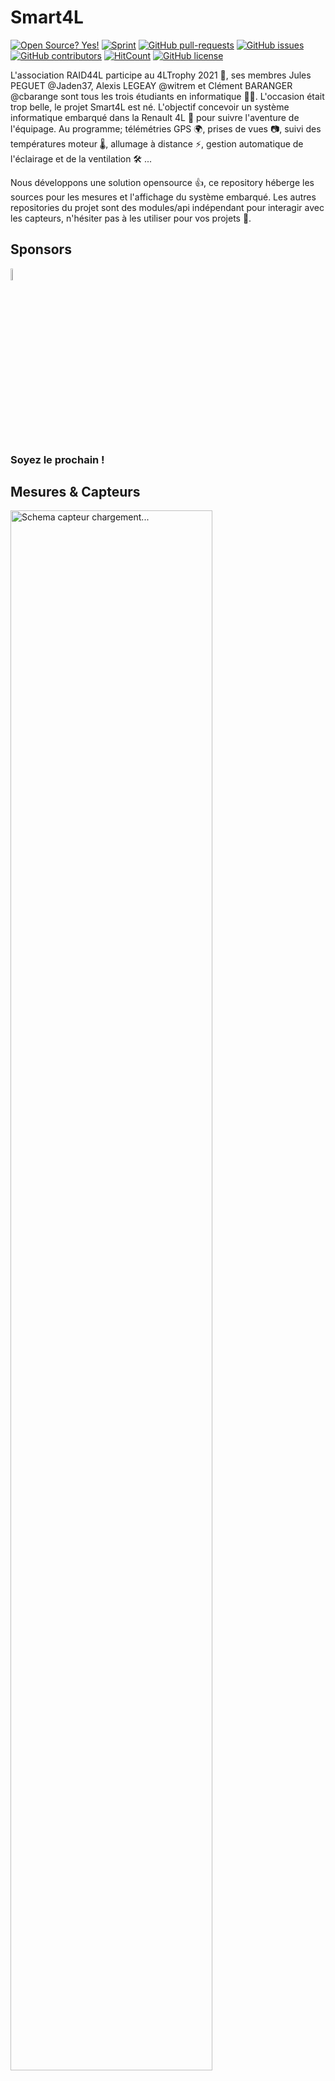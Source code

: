 # Smart4L 
[![Open Source? Yes!](https://badgen.net/badge/Open%20Source%20%3F/Yes%21/blue?icon=github)](https://github.com/smart4l/smart4l/)
[![Sprint](https://img.shields.io/static/v1?label=Sprint&message=1&color=success)](#sprint)
[![GitHub pull-requests](https://img.shields.io/github/issues-pr/smart4l/smart4l)](https://GitHub.com/smart4l/smart4l/pulls)
[![GitHub issues](https://img.shields.io/github/issues/smart4l/smart4l)](https://GitHub.com/smart4l/smart4l/issues/)
[![GitHub contributors](https://img.shields.io/github/contributors/smart4l/smart4l)](https://GitHub.com/smart4l/smart4l/contributors/)
[![HitCount](http://hits.dwyl.com/smart4l/smart4l.svg)](http://hits.dwyl.com/smart4l/smart4l)
[![GitHub license](https://img.shields.io/github/license/smart4l/smart4l)](https://github.com/smart4l/smart4l/blob/master/LICENSE)

L'association RAID44L participe au 4LTrophy 2021 🏁, ses membres Jules PEGUET @Jaden37, Alexis LEGEAY @witrem et Clément BARANGER @cbarange sont tous les trois étudiants en informatique 👨‍🎓. L'occasion était trop belle, le projet Smart4L est né. L'objectif concevoir un système informatique embarqué dans la Renault 4L 🚗 pour suivre l'aventure de l'équipage. Au programme; télémétries GPS 🌍, prises de vues 📷, suivi des températures moteur 🌡, allumage à distance ⚡, gestion automatique de l'éclairage et de la ventilation 🛠 ...

Nous développons une solution opensource 👍, ce repository héberge les sources pour les mesures et l'affichage du système embarqué. Les autres repositories du projet sont des modules/api indépendant pour interagir avec les capteurs, n'hésiter pas à les utiliser pour vos projets 🙂.


## Sponsors

<!--![](https://www.societegenerale.com/sites/default/files/2018/societe-generale-logo.png =250)-->
<!-- <img alt="Société Generale chargement..." src="https://github.com/smart4l/smart4l/raw/master/doc/Sponsor/societe_generale.png" style="height: 7%;" />  -->
<img alt="Société Generale chargement..." src="https://raw.github.com/smart4l/smart4l/master/doc/Sponsor/societe_generale.png" height="7%" /> 


### Soyez le prochain !



## Mesures & Capteurs

<!-- <img alt="Schema capteur chargement..." src="https://github.com/smart4l/smart4l/raw/master/doc/Schema_Smat4L-Schema_Smart4LCapteur.png" style="height: 80%;" /> -->
<!--![*Schema capteur chargement...*](https://github.com/smart4l/smart4l/raw/master/doc/Schema_Smat4L-Schema_Smart4LCapteur.png)-->
<img alt="Schema capteur chargement..." src="https://raw.github.com/smart4l/smart4l/master/doc/Schema_Smat4L-Schema_Smart4LCapteur.png" style="height: 80%;" />



## Données & Traitements

<!--![_Schema service chargement..._](https://github.com/smart4l/smart4l/raw/master/doc/Schema_Smat4L-Schema_Smart4LService.png)-->
<!-- <img alt="Schema service chargement..." src="https://github.com/smart4l/smart4l/raw/master/doc/Schema_Smat4L-Schema_Smart4LService.png" style="height: 80%;" /> -->
<img alt="Schema service chargement..." src="https://raw.github.com/smart4l/smart4l/master/doc/Schema_Smat4L-Schema_Smart4LService.png" style="height: 80%;" />


Vous pouvez suivre en la 4L n'importe où, les données sont envoyées sur un serveur via une connexion 4G. [raid44l.fr/smart4l](https://raid44l.fr/smart4l) 


## Maquettes

La 4L est équipée d'un Ipad2 pour afficher les données en temps réel, il est aussi possible d'accéder à la page web depuis un téléphone en se connectant au Wifi de la voiture. 

### Accueil

<!-- <iframe style="border: 1px solid rgba(0, 0, 0, 0.1);" width="800" height="450" src="https://www.figma.com/embed?embed_host=share&url=https%3A%2F%2Fwww.figma.com%2Ffile%2FrqgEGYUbpiQ6HuLgqxjAV4%2FSmart4L%3Fnode-id%3D29%253A17&chrome=DOCUMENTATION" allowfullscreen></iframe> -->

![_Maquette accueil chargement..._](https://raw.github.com/smart4l/smart4l/master/doc/Maquette/accueil.png)![_Maquette accueil téléphone chargement..._](https://raw.github.com/smart4l/smart4l/master/doc/Maquette/accueilTel.png)

### Carte 🗺

<!-- <iframe style="border: 1px solid rgba(0, 0, 0, 0.1);" width="800" height="450" src="https://www.figma.com/embed?embed_host=share&url=https%3A%2F%2Fwww.figma.com%2Ffile%2FrqgEGYUbpiQ6HuLgqxjAV4%2FSmart4L%3Fnode-id%3D37%253A113&chrome=DOCUMENTATION" allowfullscreen></iframe> -->
![_Maquette carte chargement..._](https://raw.github.com/smart4l/smart4l/master/doc/Maquette/carte.png)

### Caméras 📷

<!-- <iframe style="border: 1px solid rgba(0, 0, 0, 0.1);" width="800" height="450" src="https://www.figma.com/embed?embed_host=share&url=https%3A%2F%2Fwww.figma.com%2Ffile%2FrqgEGYUbpiQ6HuLgqxjAV4%2FSmart4L%3Fnode-id%3D11%253A13&chrome=DOCUMENTATION" allowfullscreen></iframe> -->
![_Maquette caméra chargement..._](https://raw.github.com/smart4l/smart4l/master/doc/Maquette/camera.png)

### Radar

<!-- <iframe style="border: 1px solid rgba(0, 0, 0, 0.1);" width="800" height="450" src="https://www.figma.com/embed?embed_host=share&url=https%3A%2F%2Fwww.figma.com%2Ffile%2FrqgEGYUbpiQ6HuLgqxjAV4%2FSmart4L%3Fnode-id%3D11%253A16&chrome=DOCUMENTATION" allowfullscreen></iframe> -->
![_Maquette radar chargement..._](https://raw.github.com/smart4l/smart4l/master/doc/Maquette/configuration.png)

### Graphiques 📊

![_Maquette graphique en cours chargement..._](https://raw.github.com/smart4l/smart4l/master/doc/Maquette/graphique.png)

### Paramètres ⚙

<!-- <iframe style="border: 1px solid rgba(0, 0, 0, 0.1);" width="800" height="450" src="https://www.figma.com/embed?embed_host=share&url=https%3A%2F%2Fwww.figma.com%2Ffile%2FrqgEGYUbpiQ6HuLgqxjAV4%2FSmart4L%3Fnode-id%3D11%253A17&chrome=DOCUMENTATION" allowfullscreen></iframe> -->
![_Maquette paramètres chargement..._](https://raw.github.com/smart4l/smart4l/master/doc/Maquette/radar.png)


## Fonctions

Mesures :  état du réseau, utilisation disque , températures 🌡 ext int moteur, humidités int ext, vitesse, régime moteur, niveaux batterie carburant, inclinaison, gps, consommation, photos 📷

Interactions : démarrage et arrêt de la voiture, enregistrement vidéo

Actions automatiques : allumage phares 🔅, allumage ventillateur, passage en vue radar de recul, arrêt du système lorsque la batterie est déchargée


<!-- Ancre utilisée dans le badge sprint  -->
<h2 id="sprint" Avancée/>

### Sprint 1

* [ ] #Front - Structure du site 
* [X] #Front - Menu navigation
* [ ] #Front - Page d'accueil, carte 🗺
* [X] #Back - Capteur température 🌡, distance, humidité
* [ ] #Back - Caméra avant 📷
* [ ] #Back - Api web

### Sprint 2

* [ ] #Front - Page caméras 📷, paramètres ⚙
* [ ] #Back - Capteur pression, accélération, luminosité
* [ ] #Back - Base de données

### Sprint 3

* [ ] #Front - Page radar, graphiques 📊
* [ ] #Back - Capteur inclinaison
* [ ] #Back - Caméra arrière 📷

### Sprint 4

* [ ] #Front - Site page raid44l.fr/smart4l
* [ ] #Front - Affichage temps réel
* [ ] #Back - Position GPS 🛰
* [ ] #Back - Capteur réservoir, régime moteur

### Sprint 5

* [ ] #Front - Automatisation éclairage 🔅, ventilation, radar de recul
* [ ] #Back - Branchement au circuit électrique ⚡ de la voiture


## Capteurs

Le raspberry ne possédant pas de Convertisseur Analogique Numérique (CAN), les mesures sont faites avec des capteurs numériques.

* Température : DS18B20
* Température + Humidité : DHT11
* Accélération + Inclinaison : Gy-61
* Pression + Température + Altitude : BMP280 
* Luminosité : Photo-résistance WYTP10
* Distance : HC-SR04
* Courant(Niveau batterie) : INA219
* Module de charge : TC4056
* Boost : MT3608 
* Bucks : MP1584EN
* Batterie : 18650 5000mah
* Caméra avant : SC0261
* Caméra arrière : OV5647 5MP 1080p
* Clé 4G / GPS : SIM7600G-H


## Alimentation Électrique ⚡

Une carte raspberry Pi 3B ou raspberry Pi 3A doit être alimentée en 5v 1.5A dans des conditions nominales, la consommation réelle d'une carte pendant un enregistrement vidéo 1080p est de 520mA. Il faut aussi prendre en compte les comportements du CPU, notamment lors de l'utilisation du Wifi et des périphériques externes. La voiture devrait rouler entre 8 et 16 heures par jour, les batteries doivent pouvoir alimenter le système pendant les 16 heures restantes. L'alimentation est assurée par dix accumulateurs Li-ION 18650 🔋 d'une capacité de 5 000mAh pour 3.7V. Les deux cartes représentant une consommation moyenne de 1.2A, il faut que la batterie dispose d'une capacité minimale de 16h * 1.2A * 5V / 3.7V = 26 Ah. Notre batterie de 50Ah est suffisante, elle sera rechargée par l'alternateur de la voiture.


## Nous suivre

🌐 👉 [raid44l.fr](https://raid44l.fr/)

🐦 👉 [@Raid_44l](https://twitter.com/Raid_44l)


## License

> MIT : Le projet est complètement open-source et libre, utilisez nos sources dans vos projets 🤗
